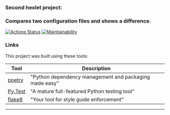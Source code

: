 ### Second hexlet project:
### Compares two configuration files and shows a difference.
[![Actions Status](https://github.com/slavanr45/python-project-50/workflows/hexlet-check/badge.svg)](https://github.com/slavanr45/python-project-50/actions)
[![Maintainability](https://api.codeclimate.com/v1/badges/56e9373832fa02434d25/maintainability)](https://codeclimate.com/github/slavanr45/python-project-50/maintainability)

### Links

This project was built using these tools:

| Tool                                                                        | Description                                             |
|-----------------------------------------------------------------------------|---------------------------------------------------------|
| [poetry](https://python-poetry.org/)                                        | "Python dependency management and packaging made easy"  |
| [Py.Test](https://pytest.org)                                               | "A mature full-featured Python testing tool"            |
| [flake8](https://flake8.pycqa.org/)                                         | "Your tool for style guide enforcement" |

---